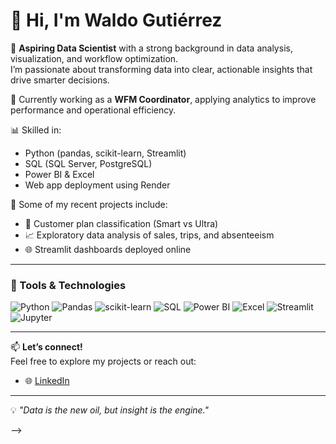 <!-- Perfil README de Waldo Gutiérrez -->

# 👋 Hi, I'm Waldo Gutiérrez

🔎 **Aspiring Data Scientist** with a strong background in data analysis, visualization, and workflow optimization.  
I’m passionate about transforming data into clear, actionable insights that drive smarter decisions.

💼 Currently working as a **WFM Coordinator**, applying analytics to improve performance and operational efficiency.

📊 Skilled in:
- Python (pandas, scikit-learn, Streamlit)
- SQL (SQL Server, PostgreSQL)
- Power BI & Excel
- Web app deployment using Render

🚀 Some of my recent projects include:
- 📱 Customer plan classification (Smart vs Ultra)
- 📈 Exploratory data analysis of sales, trips, and absenteeism
- 🌐 Streamlit dashboards deployed online

---

### 🚀 Tools & Technologies

![Python](https://img.shields.io/badge/Python-3670A0?style=for-the-badge&logo=python&logoColor=fff)
![Pandas](https://img.shields.io/badge/Pandas-150458?style=for-the-badge&logo=pandas&logoColor=white)
![scikit-learn](https://img.shields.io/badge/scikit--learn-F7931E?style=for-the-badge&logo=scikit-learn&logoColor=white)
![SQL](https://img.shields.io/badge/SQL-336791?style=for-the-badge&logo=postgresql&logoColor=white)
![Power BI](https://img.shields.io/badge/PowerBI-F2C811?style=for-the-badge&logo=powerbi&logoColor=black)
![Excel](https://img.shields.io/badge/Excel-217346?style=for-the-badge&logo=microsoft-excel&logoColor=white)
![Streamlit](https://img.shields.io/badge/Streamlit-FF4B4B?style=for-the-badge&logo=streamlit&logoColor=white)
![Jupyter](https://img.shields.io/badge/Jupyter-F37626?style=for-the-badge&logo=jupyter&logoColor=white)

---

📫 **Let’s connect!**  
Feel free to explore my projects or reach out:

- 🌐 [LinkedIn](www.linkedin.com/in/waldo-gutiérrez)

---

💡 *"Data is the new oil, but insight is the engine."*

-->
